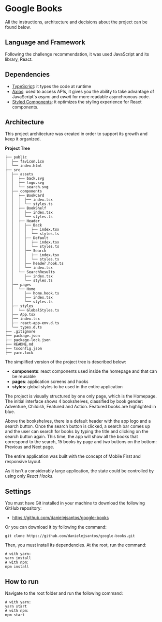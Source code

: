 # Google Books

All the instructions, architecture and decisions about the project can be found below.

## Language and Framework

Following the challenge recommendation, it was used JavaScript and its library, React.

## Dependencies

- [TypeScript](https://www.typescriptlang.org/): it types the code at runtime
- [Axios](https://github.com/axios/axios): used to access APIs, it gives you the ability to take advantage of JavaScript's _async_ and _await_ for more readable asynchronous code.
- [Styled Components](https://styled-components.com/): it optimizes the styling experience for React components.

## Architecture

This project architecture was created in order to support its growth and keep it organized.

**Project Tree**

```
├── public
│  ├── favicon.ico
│  └── index.html
├── src
│  ├── assets
│  │  ├── back.svg
│  │  ├── logo.svg
│  │  └── search.svg
│  ├── components
│  │  ├── BookCard
│  │  │  ├── index.tsx
│  │  │  └── styles.ts
│  │  ├── BookShelf
│  │  │  ├── index.tsx
│  │  │  └── styles.ts
│  │  ├── Header
│  │  │  ├── Back
│  │  │  │  ├── index.tsx
│  │  │  │  └── styles.ts
│  │  │  ├── Default
│  │  │  │  ├── index.tsx
│  │  │  │  └── styles.ts
│  │  │  ├── Search
│  │  │  │  ├── index.tsx
│  │  │  │  └── styles.ts
│  │  │  ├── header.hook.ts
│  │  │  └── index.tsx
│  │  └── SearchResults
│  │     ├── index.tsx
│  │     └── styles.ts
│  ├── pages
│  │  └── Home
│  │     ├── home.hook.ts
│  │     ├── index.tsx
│  │     └── styles.ts
│  ├── styles
│  │  └── GlobalStyles.ts
│  ├── App.tsx
│  ├── index.tsx
│  ├── react-app-env.d.ts
│  └── types.d.ts
├── .gitignore
├── package.json
├── package-lock.json
├── README.md
├── tsconfig.json
├── yarn.lock
```

The simplified version of the project tree is described below:

- **components**: react components used inside the homepage and that can be reusable
- **pages**: application screens and hooks
- **styles**: global styles to be used in the entire application

The project is visually structured by one only page, which is the Homepage. The initial interface shows 4 bookshelves, classified by book gender: Adventure, Childish, Featured and Action. Featured books are highlighted in blue.

Above the bookshelves, there is a default header with the app logo and a search button. Once the search button is clicked, a search bar comes up and the user can search for books by typing the title and clicking on the search button again. This time, the app will show all the books that correspond to the search, 15 books by page and two buttons on the bottom: Previous and Next page.

The entire application was built with the concept of Mobile First and responsive layout.

As it isn't a considerably large application, the state could be controlled by using only _React Hooks_.

## Settings

You must have Git installed in your machine to download the following GitHub repository:

- https://github.com/danielejsantos/google-books

Or you can download it by following the command:

`git clone https://github.com/danielejsantos/google-books.git`

Then, you must install its dependencies. At the root, run the command:

```
# with yarn:
yarn install
# with npm:
npm install
```

## How to run

Navigate to the root folder and run the following command:

```
# with yarn:
yarn start
# with npm:
npm start
```
